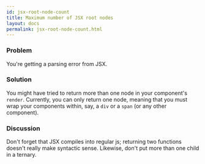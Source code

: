 ```yaml
---
id: jsx-root-node-count
title: Maximum number of JSX root nodes
layout: docs
permalink: jsx-root-node-count.html
---
```


### Problem
You're getting a parsing error from JSX.

### Solution
You might have tried to return more than one node in your component's `render`. Currently, you can only return one node, meaning that you must wrap your components within, say, a `div` or a `span` (or any other component).

### Discussion
Don't forget that JSX compiles into regular js; returning two functions doesn't really make syntactic sense. Likewise, don't put more than one child in a ternary.
